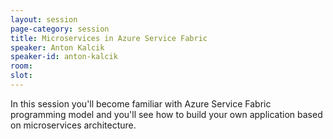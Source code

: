 ```yaml
---
layout: session
page-category: session
title: Microservices in Azure Service Fabric
speaker: Anton Kalcik
speaker-id: anton-kalcik
room: 
slot: 
---
```


In this session you'll become familiar with Azure Service Fabric programming model and you'll see how to build your own application based on microservices architecture.